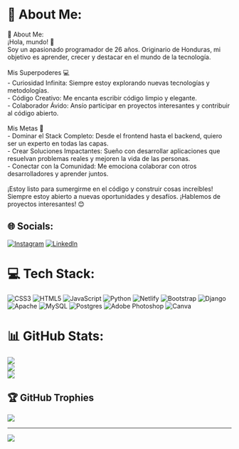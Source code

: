 # 💫 About Me:
💫 About Me:<br>¡Hola, mundo! 👋<br>Soy un apasionado programador de 26 años. Originario de Honduras, mi objetivo es aprender, crecer y destacar en el mundo de la tecnología.<br><br>Mis Superpoderes 💻<br>- Curiosidad Infinita: Siempre estoy explorando nuevas tecnologías y metodologías.<br>- Código Creativo: Me encanta escribir código limpio y elegante.<br>- Colaborador Ávido: Ansío participar en proyectos interesantes y contribuir al código abierto.<br><br>Mis Metas 🚀<br>- Dominar el Stack Completo: Desde el frontend hasta el backend, quiero ser un experto en todas las capas.<br>- Crear Soluciones Impactantes: Sueño con desarrollar aplicaciones que resuelvan problemas reales y mejoren la vida de las personas.<br>- Conectar con la Comunidad: Me emociona colaborar con otros desarrolladores y aprender juntos.<br><br>¡Estoy listo para sumergirme en el código y construir cosas increíbles! Siempre estoy abierto a nuevas oportunidades y desafíos. ¡Hablemos de proyectos interesantes! 😊


## 🌐 Socials:
[![Instagram](https://img.shields.io/badge/Instagram-%23E4405F.svg?logo=Instagram&logoColor=white)](https://instagram.com/https://www.instagram.com/dear_cruz/) [![LinkedIn](https://img.shields.io/badge/LinkedIn-%230077B5.svg?logo=linkedin&logoColor=white)](https://linkedin.com/in/https://www.linkedin.com/in/fromthecross/) 

# 💻 Tech Stack:
![CSS3](https://img.shields.io/badge/css3-%231572B6.svg?style=for-the-badge&logo=css3&logoColor=white) ![HTML5](https://img.shields.io/badge/html5-%23E34F26.svg?style=for-the-badge&logo=html5&logoColor=white) ![JavaScript](https://img.shields.io/badge/javascript-%23323330.svg?style=for-the-badge&logo=javascript&logoColor=%23F7DF1E) ![Python](https://img.shields.io/badge/python-3670A0?style=for-the-badge&logo=python&logoColor=ffdd54) ![Netlify](https://img.shields.io/badge/netlify-%23000000.svg?style=for-the-badge&logo=netlify&logoColor=#00C7B7) ![Bootstrap](https://img.shields.io/badge/bootstrap-%238511FA.svg?style=for-the-badge&logo=bootstrap&logoColor=white) ![Django](https://img.shields.io/badge/django-%23092E20.svg?style=for-the-badge&logo=django&logoColor=white) ![Apache](https://img.shields.io/badge/apache-%23D42029.svg?style=for-the-badge&logo=apache&logoColor=white) ![MySQL](https://img.shields.io/badge/mysql-%2300000f.svg?style=for-the-badge&logo=mysql&logoColor=white) ![Postgres](https://img.shields.io/badge/postgres-%23316192.svg?style=for-the-badge&logo=postgresql&logoColor=white) ![Adobe Photoshop](https://img.shields.io/badge/adobe%20photoshop-%2331A8FF.svg?style=for-the-badge&logo=adobe%20photoshop&logoColor=white) ![Canva](https://img.shields.io/badge/Canva-%2300C4CC.svg?style=for-the-badge&logo=Canva&logoColor=white)
# 📊 GitHub Stats:
![](https://github-readme-stats.vercel.app/api?username=fromthecross&theme=synthwave&hide_border=true&include_all_commits=false&count_private=false)<br/>
![](https://github-readme-streak-stats.herokuapp.com/?user=fromthecross&theme=synthwave&hide_border=true)<br/>
![](https://github-readme-stats.vercel.app/api/top-langs/?username=fromthecross&theme=synthwave&hide_border=true&include_all_commits=false&count_private=false&layout=compact)

## 🏆 GitHub Trophies
![](https://github-profile-trophy.vercel.app/?username=fromthecross&theme=radical&no-frame=true&no-bg=true&margin-w=4)

---
[![](https://visitcount.itsvg.in/api?id=fromthecross&icon=0&color=0)](https://visitcount.itsvg.in)

<!-- Proudly created with GPRM ( https://gprm.itsvg.in ) -->
